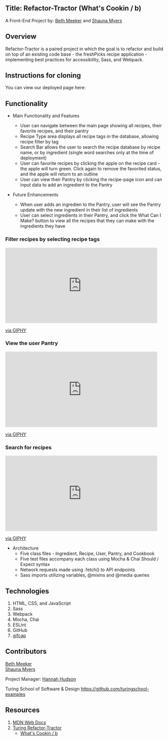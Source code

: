 ## Title: Refactor-Tractor (What's Cookin / b)

A Front-End Project by: [Beth Meeker](https://github.com/Meekb) and [Shauna Myers](https://github.com/ShaunaMyers)

## Overview
  Refactor-Tractor is a paired project in which the goal is to refactor and build on top of an existing code base - the freshPicks recipe application - implementing best practices for accessibility, Sass, and Webpack. 

## Instructions for cloning
  You can view our deployed page here: 

## Functionality

   - Main Functionality and Features
     - User can navigate between the main page showing all recipes, their favorite recipes, and their pantry
     - Recipe Type area displays all recipe tags in the database, allowing recipe filter by tag
     - Search Bar allows the user to search the recipe database by recipe name, or by ingredient (single word searches only at the time of deployment)
     - User can favorite recipes by clicking the apple on the recipe card - the apple will turn green. Click again to remove the favorited status, and the apple will return to an outline  
     - User can view their Pantry by clicking the recipe-page icon and can input data to add an ingredient to the Pantry

   - Future Enhancements  
     - When user adds an ingredien to the Pantry, user will see the Pantry update with the new ingredient in their list of ingredients
     - User can select ingredients in their Pantry, and click the What Can I Make? button to view all the recipes that they can make with the ingredients they have 

### Filter recipes by selecting recipe tags
<iframe src="https://giphy.com/embed/n2zmK45rocC0i5uVSl" width="480" height="238" frameBorder="0" class="giphy-embed" allowFullScreen></iframe><p><a href="https://giphy.com/gifs/n2zmK45rocC0i5uVSl">via GIPHY</a></p>
   
### View the user Pantry
<iframe src="https://giphy.com/embed/M8p11iwT0jT6al49Yz" width="480" height="238" frameBorder="0" class="giphy-embed" allowFullScreen></iframe><p><a href="https://giphy.com/gifs/M8p11iwT0jT6al49Yz">via GIPHY</a></p>


### Search for recipes
<iframe src="https://giphy.com/embed/MYmXvmLqrjpuT2nC1l" width="480" height="238" frameBorder="0" class="giphy-embed" allowFullScreen></iframe><p><a href="https://giphy.com/gifs/MYmXvmLqrjpuT2nC1l">via GIPHY</a></p>

  
  * Architecture 
    * Five class files - Ingredient, Recipe, User, Pantry, and Cookbook
    * Five test files accompany each class using Mocha & Chai Should / Expect syntax
    * Network requests made using .fetch() to API endpoints
    * Sass imports utilizing variables, @mixins and @media queries


## Technologies
  1. HTML, CSS, and JavaScript
  2. Sass
  3. Webpack
  4. Mocha, Chai
  5. ESLint
  6. GitHub
  7. [gifcap](https://gifcap.dev/)

## Contributors

[Beth Meeker](https://github.com/Meekb)  
[Shauna Myers](https://github.com/ShaunaMyers)

Project Manager: [Hannah Hudson](https://github.com/hannahhch)
  
Turing School of Software & Design https://github.com/turingschool-examples

## Resources
  1. [MDN Web Docs](https://developer.mozilla.org/en-US/)
  2. [Turing Refactor-Tractor](https://frontend.turing.edu/projects/module-2/refactor-tractor-wc.html)  
       * [What's Cookin / b](https://drive.google.com/file/d/1fcAh0wU73zZz8zujfrmpY9fBT3TM-deb/view)
